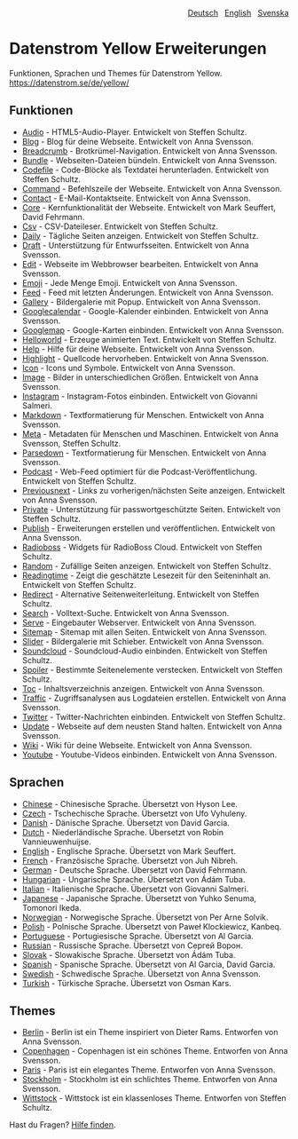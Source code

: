 <p align="right"><a href="README-de.md">Deutsch</a> &nbsp; <a href="README.md">English</a> &nbsp; <a href="README-sv.md">Svenska</a></p>

# Datenstrom Yellow Erweiterungen

Funktionen, Sprachen und Themes für Datenstrom Yellow. https://datenstrom.se/de/yellow/

## Funktionen

* [Audio](https://github.com/schulle4u/yellow-extensions-schulle4u/tree/main/audio/README-de.md) - HTML5-Audio-Player. Entwickelt von Steffen Schultz.
* [Blog](https://github.com/annaesvensson/yellow-blog/tree/main/README-de.md) - Blog für deine Webseite. Entwickelt von Anna Svensson.
* [Breadcrumb](https://github.com/annaesvensson/yellow-breadcrumb/tree/main/README-de.md) - Brotkrümel-Navigation. Entwickelt von Anna Svensson.
* [Bundle](https://github.com/annaesvensson/yellow-bundle/tree/main/README-de.md) - Webseiten-Dateien bündeln. Entwickelt von Anna Svensson.
* [Codefile](https://github.com/schulle4u/yellow-extensions-schulle4u/tree/main/codefile/README-de.md) - Code-Blöcke als Textdatei herunterladen. Entwickelt von Steffen Schultz.
* [Command](https://github.com/annaesvensson/yellow-command/tree/main/README-de.md) - Befehlszeile der Webseite. Entwickelt von Anna Svensson.
* [Contact](https://github.com/annaesvensson/yellow-contact/tree/main/README-de.md) - E-Mail-Kontaktseite. Entwickelt von Anna Svensson.
* [Core](https://github.com/annaesvensson/yellow-core/tree/main/README-de.md) - Kernfunktionalität der Webseite. Entwickelt von Mark Seuffert, David Fehrmann.
* [Csv](https://github.com/schulle4u/yellow-extensions-schulle4u/tree/main/csv/README-de.md) - CSV-Dateileser. Entwickelt von Steffen Schultz.
* [Daily](https://github.com/schulle4u/yellow-extensions-schulle4u/tree/main/daily/README-de.md) - Tägliche Seiten anzeigen. Entwickelt von Steffen Schultz.
* [Draft](https://github.com/annaesvensson/yellow-draft/tree/main/README-de.md) - Unterstützung für Entwurfsseiten. Entwickelt von Anna Svensson.
* [Edit](https://github.com/annaesvensson/yellow-edit/tree/main/README-de.md) - Webseite im Webbrowser bearbeiten. Entwickelt von Anna Svensson.
* [Emoji](https://github.com/annaesvensson/yellow-emoji/tree/main/README-de.md) - Jede Menge Emoji. Entwickelt von Anna Svensson.
* [Feed](https://github.com/annaesvensson/yellow-feed/tree/main/README-de.md) - Feed mit letzten Änderungen. Entwickelt von Anna Svensson.
* [Gallery](https://github.com/annaesvensson/yellow-gallery/tree/main/README-de.md) - Bildergalerie mit Popup. Entwickelt von Anna Svensson.
* [Googlecalendar](https://github.com/annaesvensson/yellow-googlecalendar/tree/main/README-de.md) - Google-Kalender einbinden. Entwickelt von Anna Svensson.
* [Googlemap](https://github.com/annaesvensson/yellow-googlemap/tree/main/README-de.md) - Google-Karten einbinden. Entwickelt von Anna Svensson.
* [Helloworld](https://github.com/schulle4u/yellow-helloworld) - Erzeuge animierten Text. Entwickelt von Steffen Schultz.
* [Help](https://github.com/annaesvensson/yellow-help/tree/main/README-de.md) - Hilfe für deine Webseite. Entwickelt von Anna Svensson.
* [Highlight](https://github.com/annaesvensson/yellow-highlight/tree/main/README-de.md) - Quellcode hervorheben. Entwickelt von Anna Svensson.
* [Icon](https://github.com/annaesvensson/yellow-icon/tree/main/README-de.md) - Icons und Symbole. Entwickelt von Anna Svensson.
* [Image](https://github.com/annaesvensson/yellow-image/tree/main/README-de.md) - Bilder in unterschiedlichen Größen. Entwickelt von Anna Svensson.
* [Instagram](https://github.com/GiovanniSalmeri/yellow-instagram) - Instagram-Fotos einbinden. Entwickelt von Giovanni Salmeri.
* [Markdown](https://github.com/annaesvensson/yellow-markdown/tree/main/README-de.md) - Textformatierung für Menschen. Entwickelt von Anna Svensson.
* [Meta](https://github.com/annaesvensson/yellow-meta/tree/main/README-de.md) - Metadaten für Menschen und Maschinen. Entwickelt von Anna Svensson, Steffen Schultz.
* [Parsedown](https://github.com/annaesvensson/yellow-parsedown/tree/main/README-de.md) - Textformatierung für Menschen. Entwickelt von Anna Svensson.
* [Podcast](https://github.com/schulle4u/yellow-extensions-schulle4u/tree/main/podcast/README-de.md) - Web-Feed optimiert für die Podcast-Veröffentlichung. Entwickelt von Steffen Schultz.
* [Previousnext](https://github.com/annaesvensson/yellow-previousnext/tree/main/README-de.md) - Links zu vorherigen/nächsten Seite anzeigen. Entwickelt von Anna Svensson.
* [Private](https://github.com/schulle4u/yellow-extensions-schulle4u/tree/main/private/README-de.md) - Unterstützung für passwortgeschützte Seiten. Entwickelt von Steffen Schultz.
* [Publish](https://github.com/annaesvensson/yellow-publish/tree/main/README-de.md) - Erweiterungen erstellen und veröffentlichen. Entwickelt von Anna Svensson.
* [Radioboss](https://github.com/schulle4u/yellow-extensions-schulle4u/tree/main/radioboss/README-de.md) - Widgets für RadioBoss Cloud. Entwickelt von Steffen Schultz.
* [Random](https://github.com/schulle4u/yellow-extensions-schulle4u/tree/main/random/README-de.md) - Zufällige Seiten anzeigen. Entwickelt von Steffen Schultz.
* [Readingtime](https://github.com/schulle4u/yellow-extensions-schulle4u/tree/main/readingtime/README-de.md) - Zeigt die geschätzte Lesezeit für den Seiteninhalt an. Entwickelt von Steffen Schultz.
* [Redirect](https://github.com/schulle4u/yellow-extensions-schulle4u/tree/main/redirect/README-de.md) - Alternative Seitenweiterleitung. Entwickelt von Steffen Schultz.
* [Search](https://github.com/annaesvensson/yellow-search/tree/main/README-de.md) - Volltext-Suche. Entwickelt von Anna Svensson.
* [Serve](https://github.com/annaesvensson/yellow-serve/tree/main/README-de.md) - Eingebauter Webserver. Entwickelt von Anna Svensson.
* [Sitemap](https://github.com/annaesvensson/yellow-sitemap/tree/main/README-de.md) - Sitemap mit allen Seiten. Entwickelt von Anna Svensson.
* [Slider](https://github.com/annaesvensson/yellow-slider/tree/main/README-de.md) - Bildergalerie mit Schieber. Entwickelt von Anna Svensson.
* [Soundcloud](https://github.com/schulle4u/yellow-extensions-schulle4u/tree/main/soundcloud/README-de.md) - Soundcloud-Audio einbinden. Entwickelt von Steffen Schultz.
* [Spoiler](https://github.com/schulle4u/yellow-extensions-schulle4u/tree/main/spoiler/README-de.md) - Bestimmte Seitenelemente verstecken. Entwickelt von Steffen Schultz.
* [Toc](https://github.com/annaesvensson/yellow-toc/tree/main/README-de.md) - Inhaltsverzeichnis anzeigen. Entwickelt von Anna Svensson.
* [Traffic](https://github.com/annaesvensson/yellow-traffic/tree/main/README-de.md) - Zugriffsanalysen aus Logdateien erstellen. Entwickelt von Anna Svensson.
* [Twitter](https://github.com/schulle4u/yellow-extensions-schulle4u/tree/main/twitter/README-de.md) - Twitter-Nachrichten einbinden. Entwickelt von Steffen Schultz.
* [Update](https://github.com/annaesvensson/yellow-update/tree/main/README-de.md) - Webseite auf dem neusten Stand halten. Entwickelt von Anna Svensson.
* [Wiki](https://github.com/annaesvensson/yellow-wiki/tree/main/README-de.md) - Wiki für deine Webseite. Entwickelt von Anna Svensson.
* [Youtube](https://github.com/annaesvensson/yellow-youtube/tree/main/README-de.md) - Youtube-Videos einbinden. Entwickelt von Anna Svensson.

## Sprachen

* [Chinese](https://github.com/annaesvensson/yellow-language/tree/main/translations/chinese) - Chinesische Sprache. Übersetzt von Hyson Lee.
* [Czech](https://github.com/annaesvensson/yellow-language/tree/main/translations/czech) - Tschechische Sprache. Übersetzt von Ufo Vyhuleny.
* [Danish](https://github.com/annaesvensson/yellow-language/tree/main/translations/danish) - Dänische Sprache. Übersetzt von David Garcia.
* [Dutch](https://github.com/annaesvensson/yellow-language/tree/main/translations/dutch) - Niederländische Sprache. Übersetzt von Robin Vannieuwenhuijse.
* [English](https://github.com/annaesvensson/yellow-language/tree/main/translations/english) - Englische Sprache. Übersetzt von Mark Seuffert.
* [French](https://github.com/annaesvensson/yellow-language/tree/main/translations/french) - Französische Sprache. Übersetzt von Juh Nibreh.
* [German](https://github.com/annaesvensson/yellow-language/tree/main/translations/german) - Deutsche Sprache. Übersetzt von David Fehrmann.
* [Hungarian](https://github.com/annaesvensson/yellow-language/tree/main/translations/hungarian) - Ungarische Sprache. Übersetzt von Ádám Tuba.
* [Italian](https://github.com/annaesvensson/yellow-language/tree/main/translations/italian) - Italienische Sprache. Übersetzt von Giovanni Salmeri.
* [Japanese](https://github.com/annaesvensson/yellow-language/tree/main/translations/japanese) - Japanische Sprache. Übersetzt von Yuhko Senuma, Tomonori Ikeda.
* [Norwegian](https://github.com/annaesvensson/yellow-language/tree/main/translations/norwegian) - Norwegische Sprache. Übersetzt von Per Arne Solvik.
* [Polish](https://github.com/annaesvensson/yellow-language/tree/main/translations/polish) - Polnische Sprache. Übersetzt von Paweł Klockiewicz, Kanbeq.
* [Portuguese](https://github.com/annaesvensson/yellow-language/tree/main/translations/portuguese) - Portugiesische Sprache. Übersetzt von Al Garcia.
* [Russian](https://github.com/annaesvensson/yellow-language/tree/main/translations/russian) - Russische Sprache. Übersetzt von Сергей Ворон.
* [Slovak](https://github.com/annaesvensson/yellow-language/tree/main/translations/slovak) - Slowakische Sprache. Übersetzt von Ádám Tuba.
* [Spanish](https://github.com/annaesvensson/yellow-language/tree/main/translations/spanish) - Spanische Sprache. Übersetzt von Al Garcia, David Garcia.
* [Swedish](https://github.com/annaesvensson/yellow-language/tree/main/translations/swedish) - Schwedische Sprache. Übersetzt von Anna Svensson.
* [Turkish](https://github.com/annaesvensson/yellow-language/tree/main/translations/turkish) - Türkische Sprache. Übersetzt von Osman Kars.

## Themes

* [Berlin](https://github.com/annaesvensson/yellow-berlin/tree/main/README-de.md) - Berlin ist ein Theme inspiriert von Dieter Rams. Entworfen von Anna Svensson.
* [Copenhagen](https://github.com/annaesvensson/yellow-copenhagen/tree/main/README-de.md) - Copenhagen ist ein schönes Theme. Entworfen von Anna Svensson.
* [Paris](https://github.com/annaesvensson/yellow-paris/tree/main/README-de.md) - Paris ist ein elegantes Theme. Entworfen von Anna Svensson.
* [Stockholm](https://github.com/annaesvensson/yellow-stockholm/tree/main/README-de.md) - Stockholm ist ein schlichtes Theme. Entworfen von Anna Svensson.
* [Wittstock](https://github.com/schulle4u/yellow-wittstock/tree/main/README-de.md) - Wittstock ist ein klassenloses Theme. Entworfen von Steffen Schultz.

Hast du Fragen? [Hilfe finden](https://datenstrom.se/de/yellow/help/).
